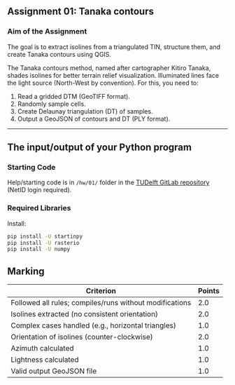 ## Assignment 01: Tanaka contours

### Aim of the Assignment
The goal is to extract isolines from a triangulated TIN, structure them, and create Tanaka contours using QGIS.

The Tanaka contours method, named after cartographer Kitiro Tanaka, shades isolines for better terrain relief visualization. Illuminated lines face the light source (North-West by convention). For this, you need to:
1. Read a gridded DTM (GeoTIFF format).
2. Randomly sample cells.
3. Create Delaunay triangulation (DT) of samples.
4. Output a GeoJSON of contours and DT (PLY format).

---

## The input/output of your Python program

### Starting Code
Help/starting code is in `/hw/01/` folder in the [TUDelft GitLab repository](https://gitlab.tudelft.nl/3d/geo1015.2024/) (NetID login required).

### Required Libraries
Install:
```bash
pip install -U startinpy
pip install -U rasterio
pip install -U numpy
```

## Marking

| Criterion                              | Points |
|----------------------------------------|--------|
| Followed all rules; compiles/runs without modifications | 2.0    |
| Isolines extracted (no consistent orientation)         | 2.0    |
| Complex cases handled (e.g., horizontal triangles)     | 1.0    |
| Orientation of isolines (counter-clockwise)            | 2.0    |
| Azimuth calculated                                     | 1.0    |
| Lightness calculated                                   | 1.0    |
| Valid output GeoJSON file                              | 1.0    |
